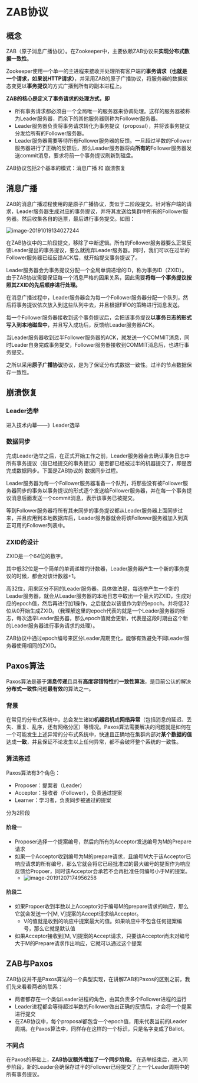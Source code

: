 # ZAB协议



## 概念

ZAB（原子消息广播协议）。在Zookeeper中，主要依赖ZAB协议来**实现分布式数据一致性**。

Zookeeper使用一个单一的主进程来接收并处理所有客户端的**事务请求（也就是一个请求，如果说HTTP请求）**，并采用ZAB的原子广播协议，将服务器的数据状态变更以**事务提议**的方式广播到所有的副本进程上。



**ZAB的核心是定义了事务请求的处理方式，即**

- 所有事务请求都必须由一个全局唯一的服务器来协调处理。这样的服务器被称为Leader服务器，而余下的其他服务器则称为Follower服务器。
- Leader服务器负责将事务请求转化为事务提议（proposal），并将该事务提议分发给所有的Follower服务器。
- Leader服务器需要等待所有Follower服务器的反馈。一旦超过半数的Follower服务器进行了正确的反馈后，那么Leader服务器将向**所有的**Follower服务器发送commit消息，要求将前一个事务提议刷新到磁盘。



ZAB协议包括2个基本的模式：消息广播 和 崩溃恢复







## 消息广播

ZAB的消息广播过程使用的是原子广播协议，类似于二阶段提交。针对客户端的请求，Leader服务器生成对应的事务提议，并将其发送给集群中所有的Follower服务器。然后收集各自的选票，最后进行事务提交。如图：

![image-20191019134027244](https://tva1.sinaimg.cn/large/006y8mN6gy1g83gfickamj318y0fsn31.jpg)

在ZAB协议中的二阶段提交，移除了中断逻辑。所有的Follower服务器要么正常反馈Leader提出的事务提议，要么就抛弃Leader服务器。同时，我们可以在过半的Follower服务器已经反馈ACK后，就开始提交事务提议了。

Leader服务器会为事务提议分配一个全局单调递增的ID，称为事务ID（ZXID）。由于ZAB协议需要保证每一个消息严格的因果关系，因此需要**将每一个事务提议按照其ZXID的先后顺序进行处理。**

在消息广播过程中，Leader服务器会为每一个Follower服务器分配一个队列，然后将事务提议依次放入到这些队列中去，并且根据FIFO的策略进行消息发送。

每一个Follower服务器接收到这个事务提议后，会把该事务提议**以事务日志的形式写入到本地磁盘中**，并且写入成功后，反馈给Leader服务器ACK。

当Leader服务器收到过半Follower服务器的ACK，就发送一个COMMIT消息，同时Leader自身完成事务提交，Follower服务器接收到COMMIT消息后，也进行事务提交。

之所以采用**原子广播协议**协议，是为了保证分布式数据一致性。过半的节点数据保存一致性。









## 崩溃恢复



### Leader选举

进入技术内幕——》Leader选举



### 数据同步

完成Leader选举之后，在正式开始工作之前，Leader服务器会去确认事务日志中所有事务提议（指已经提交的事务提议）是否都已经被过半的机器提交了，即是否完成数据同步。下面是ZAB协议的 数据同步过程。

Leader服务器为每一个Follower服务器准备一个队列，将那些没有被Follower服务器同步的事务以事务提议的形式逐个发送给Follower服务器，并在每一个事务提议消息后面发送一个commit消息，表示该事务已被提交。

等到Follower服务器将所有其未同步的事务提议都从Leader服务器上面同步过来，并且应用到本地数据库后，Leader服务器就会将该Follower服务器加入到真正可用的Follower列表中。



### ZXID的设计

ZXID是一个64位的数字。

其中低32位是一个简单的单调递增的计数器，Leader服务器产生一个新的事务提议的时候，都会对该计数器+1。

高32位，用来区分不同的Leader服务器。具体做法是，每选举产生一个新的Leader服务器，就会从Leader服务器的本地日志中取出一个最大的ZXID，生成对应的epoch值，然后再进行加1操作，之后就会以该值作为新的epoch。并将低32位从0开始生成ZXID。（我理解这里的epoch代表的就是一个Leader服务器的标志，每次选举Leader服务器，那么epoch值就会更新，代表是这段时期由这个新的Leader服务器进行事务请求的处理）。

ZAB协议中通过epoch编号来区分Leader周期变化，能够有效避免不同Leader服务器使用相同的ZXID。





## Paxos算法

Paxos算法是基于**消息传递**且具有**高度容错特性**的**一致性算法**，是目前公认的解决**分布式一致性**问题**最有效**的算法之一。



### 背景

在常见的分布式系统中，总会发生诸如**机器宕机**或**网络异常**（包括消息的延迟、丢失、重复、乱序，还有网络分区）等情况。Paxos算法需要解决的问题就是如何在一个可能发生上述异常的分布式系统中，快速且正确地在集群内部对**某个数据的值**达成**一致**，并且保证不论发生以上任何异常，都不会破坏整个系统的一致性。



### 算法陈述

Paxos算法有3个角色：

- Proposer：提案者（Leader）
- Acceptor：接收者（Follower），负责通过提案
- Learner：学习者，负责同步被通过的提案



分为2阶段

#### 阶段一

- Proposer选择一个提案编号，然后向所有的Acceptor发送编号为M的Prepare请求
- 如果一个Acceptor收到编号为M的prepare请求，且编号M大于该Acceptor已响应请求的所有编号，那么它就会将它已经批准过的最大编号的提案作为响应反馈给Propoer，同时该Acceptor会承若不会再批准任何编号小于M的提案。
  - ![image-20191207174956258](https://tva1.sinaimg.cn/large/006tNbRwgy1g9ob08lgxsj314k058tcr.jpg)



#### 阶段二

- 如果Propoer收到半数以上Acceptor对于编号M的prepare请求的响应，那么它就会发送一个[M, V]提案的Accept请求给Acceptor。
  - V的值就是收到的响应中提案最大的值。如果响应中不包含任何提案编号，那么它就是默认值
- 如果Acceptor接收到[M, V]提案的Accept请求，只要该Acceptor尚未对编号大于M的Prepare请求作出响应，它就可以通过这个提案









## ZAB与Paxos

ZAB协议并不是Paxos算法的一个典型实现，在讲解ZAB和Paxos的区别之前，我们先来看看两者的联系：

- 两者都存在一个类似Leader进程的角色，由其负责多个Follower进程的运行
- Leader进程都会等待超过半数的Follower做出正确的反馈后，才会将一个提案进行提交
- 在ZAB协议中，每个proposal都包含一个epoch值，用来代表当前的Leader周期。在Paxos算法中，同样存在这样的一个标识，只是名字变成了Ballot。



### 不同点

在Paxos的基础上，**ZAB协议额外增加了一个同步阶段。** 在选举结束后，进入同步阶段，新的Leader会确保存过半的Follower已经提交了上一个Leader周期中的所有事务提议。

